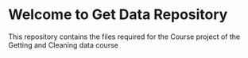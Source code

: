 Welcome to
Get Data Repository
===========

This repository contains the files required for the Course project of the Getting and Cleaning data course
